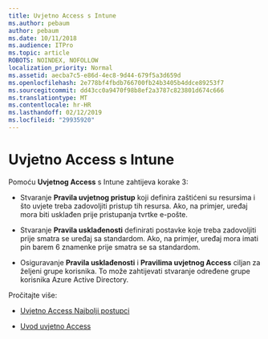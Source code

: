 ```yaml
---
title: Uvjetno Access s Intune
ms.author: pebaum
author: pebaum
ms.date: 10/11/2018
ms.audience: ITPro
ms.topic: article
ROBOTS: NOINDEX, NOFOLLOW
localization_priority: Normal
ms.assetid: aecba7c5-e86d-4ec8-9d44-679f5a3d659d
ms.openlocfilehash: 2e778bf4fbdb766700fb24b3405b4ddce89253f7
ms.sourcegitcommit: dd43cc0a9470f98b8ef2a3787c823801d674c666
ms.translationtype: MT
ms.contentlocale: hr-HR
ms.lasthandoff: 02/12/2019
ms.locfileid: "29935920"
---
```

# <a name="conditional-access-with-intune"></a>Uvjetno Access s Intune

Pomoću **Uvjetnog Access** s Intune zahtijeva korake 3: 
  
- Stvaranje **Pravila uvjetnog pristup** koji definira zaštićeni su resursima i što uvjete treba zadovoljiti pristup tih resursa. Ako, na primjer, uređaj mora biti usklađen prije pristupanja tvrtke e-pošte. 
    
- Stvaranje **Pravila usklađenosti** definirati postavke koje treba zadovoljiti prije smatra se uređaj sa standardom. Ako, na primjer, uređaj mora imati pin barem 6 znamenke prije smatra se sa standardom. 
    
- Osiguravanje **Pravila usklađenosti** i **Pravilima uvjetnog Access** ciljan za željeni grupe korisnika. To može zahtijevati stvaranje određene grupe korisnika Azure Active Directory. 
    
Pročitajte više:
  
- [Uvjetno Access Najbolji postupci](https://docs.microsoft.com/azure/active-directory/conditional-access/best-practices)
    
- [Uvod uvjetno Access](https://docs.microsoft.com/azure/active-directory/active-directory-conditional-access-azure-portal-get-started)
    

